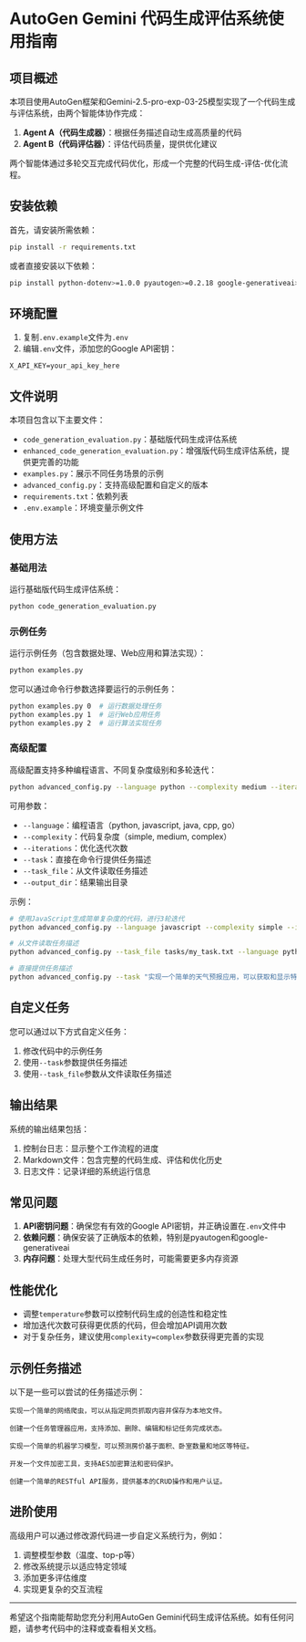 # AutoGen Gemini 代码生成评估系统使用指南

## 项目概述

本项目使用AutoGen框架和Gemini-2.5-pro-exp-03-25模型实现了一个代码生成与评估系统，由两个智能体协作完成：

1. **Agent A（代码生成器）**：根据任务描述自动生成高质量的代码
2. **Agent B（代码评估器）**：评估代码质量，提供优化建议

两个智能体通过多轮交互完成代码优化，形成一个完整的代码生成-评估-优化流程。

## 安装依赖

首先，请安装所需依赖：

```bash
pip install -r requirements.txt
```

或者直接安装以下依赖：

```bash
pip install python-dotenv>=1.0.0 pyautogen>=0.2.18 google-generativeai>=0.3.1 matplotlib>=3.8.0 pandas>=2.1.1 numpy>=1.26.0
```

## 环境配置

1. 复制`.env.example`文件为`.env`
2. 编辑`.env`文件，添加您的Google API密钥：

```
X_API_KEY=your_api_key_here
```

## 文件说明

本项目包含以下主要文件：

- `code_generation_evaluation.py`：基础版代码生成评估系统
- `enhanced_code_generation_evaluation.py`：增强版代码生成评估系统，提供更完善的功能
- `examples.py`：展示不同任务场景的示例
- `advanced_config.py`：支持高级配置和自定义的版本
- `requirements.txt`：依赖列表
- `.env.example`：环境变量示例文件

## 使用方法

### 基础用法

运行基础版代码生成评估系统：

```bash
python code_generation_evaluation.py
```

### 示例任务

运行示例任务（包含数据处理、Web应用和算法实现）：

```bash
python examples.py
```

您可以通过命令行参数选择要运行的示例任务：

```bash
python examples.py 0  # 运行数据处理任务
python examples.py 1  # 运行Web应用任务
python examples.py 2  # 运行算法实现任务
```

### 高级配置

高级配置支持多种编程语言、不同复杂度级别和多轮迭代：

```bash
python advanced_config.py --language python --complexity medium --iterations 2
```

可用参数：

- `--language`：编程语言（python, javascript, java, cpp, go）
- `--complexity`：代码复杂度（simple, medium, complex）
- `--iterations`：优化迭代次数
- `--task`：直接在命令行提供任务描述
- `--task_file`：从文件读取任务描述
- `--output_dir`：结果输出目录

示例：

```bash
# 使用JavaScript生成简单复杂度的代码，进行3轮迭代
python advanced_config.py --language javascript --complexity simple --iterations 3

# 从文件读取任务描述
python advanced_config.py --task_file tasks/my_task.txt --language python

# 直接提供任务描述
python advanced_config.py --task "实现一个简单的天气预报应用，可以获取和显示特定城市的未来5天天气预报"
```

## 自定义任务

您可以通过以下方式自定义任务：

1. 修改代码中的示例任务
2. 使用`--task`参数提供任务描述
3. 使用`--task_file`参数从文件读取任务描述

## 输出结果

系统的输出结果包括：

1. 控制台日志：显示整个工作流程的进度
2. Markdown文件：包含完整的代码生成、评估和优化历史
3. 日志文件：记录详细的系统运行信息

## 常见问题

1. **API密钥问题**：确保您有有效的Google API密钥，并正确设置在`.env`文件中
2. **依赖问题**：确保安装了正确版本的依赖，特别是pyautogen和google-generativeai
3. **内存问题**：处理大型代码生成任务时，可能需要更多内存资源

## 性能优化

- 调整`temperature`参数可以控制代码生成的创造性和稳定性
- 增加迭代次数可获得更优质的代码，但会增加API调用次数
- 对于复杂任务，建议使用`complexity=complex`参数获得更完善的实现

## 示例任务描述

以下是一些可以尝试的任务描述示例：

```
实现一个简单的网络爬虫，可以从指定网页抓取内容并保存为本地文件。

创建一个任务管理器应用，支持添加、删除、编辑和标记任务完成状态。

实现一个简单的机器学习模型，可以预测房价基于面积、卧室数量和地区等特征。

开发一个文件加密工具，支持AES加密算法和密码保护。

创建一个简单的RESTful API服务，提供基本的CRUD操作和用户认证。
```

## 进阶使用

高级用户可以通过修改源代码进一步自定义系统行为，例如：

1. 调整模型参数（温度、top-p等）
2. 修改系统提示以适应特定领域
3. 添加更多评估维度
4. 实现更复杂的交互流程

---

希望这个指南能帮助您充分利用AutoGen Gemini代码生成评估系统。如有任何问题，请参考代码中的注释或查看相关文档。
